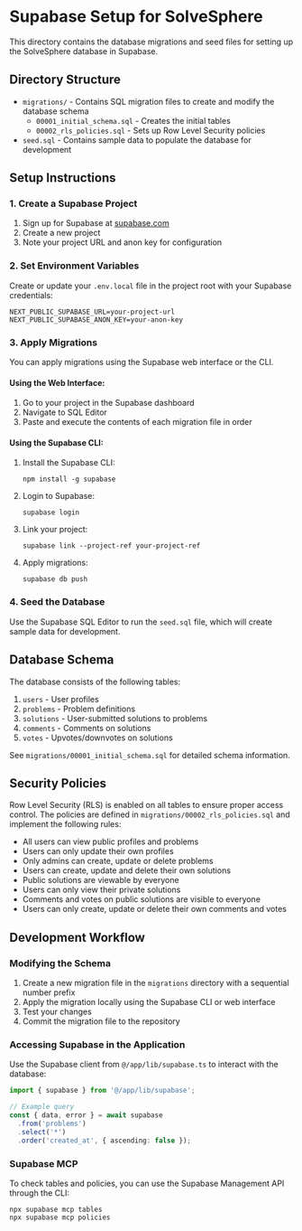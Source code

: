 # Supabase Setup for SolveSphere

This directory contains the database migrations and seed files for setting up the SolveSphere database in Supabase.

## Directory Structure

- `migrations/` - Contains SQL migration files to create and modify the database schema
  - `00001_initial_schema.sql` - Creates the initial tables
  - `00002_rls_policies.sql` - Sets up Row Level Security policies
- `seed.sql` - Contains sample data to populate the database for development

## Setup Instructions

### 1. Create a Supabase Project

1. Sign up for Supabase at [supabase.com](https://supabase.com)
2. Create a new project
3. Note your project URL and anon key for configuration

### 2. Set Environment Variables

Create or update your `.env.local` file in the project root with your Supabase credentials:

```
NEXT_PUBLIC_SUPABASE_URL=your-project-url
NEXT_PUBLIC_SUPABASE_ANON_KEY=your-anon-key
```

### 3. Apply Migrations

You can apply migrations using the Supabase web interface or the CLI.

#### Using the Web Interface:

1. Go to your project in the Supabase dashboard
2. Navigate to SQL Editor
3. Paste and execute the contents of each migration file in order

#### Using the Supabase CLI:

1. Install the Supabase CLI: 
   ```
   npm install -g supabase
   ```
2. Login to Supabase:
   ```
   supabase login
   ```
3. Link your project:
   ```
   supabase link --project-ref your-project-ref
   ```
4. Apply migrations:
   ```
   supabase db push
   ```

### 4. Seed the Database

Use the Supabase SQL Editor to run the `seed.sql` file, which will create sample data for development.

## Database Schema

The database consists of the following tables:

1. `users` - User profiles
2. `problems` - Problem definitions
3. `solutions` - User-submitted solutions to problems
4. `comments` - Comments on solutions
5. `votes` - Upvotes/downvotes on solutions

See `migrations/00001_initial_schema.sql` for detailed schema information.

## Security Policies

Row Level Security (RLS) is enabled on all tables to ensure proper access control. The policies are defined in `migrations/00002_rls_policies.sql` and implement the following rules:

- All users can view public profiles and problems
- Users can only update their own profiles
- Only admins can create, update or delete problems
- Users can create, update and delete their own solutions
- Public solutions are viewable by everyone
- Users can only view their private solutions
- Comments and votes on public solutions are visible to everyone
- Users can only create, update or delete their own comments and votes

## Development Workflow

### Modifying the Schema

1. Create a new migration file in the `migrations` directory with a sequential number prefix
2. Apply the migration locally using the Supabase CLI or web interface
3. Test your changes
4. Commit the migration file to the repository

### Accessing Supabase in the Application

Use the Supabase client from `@/app/lib/supabase.ts` to interact with the database:

```typescript
import { supabase } from '@/app/lib/supabase';

// Example query
const { data, error } = await supabase
  .from('problems')
  .select('*')
  .order('created_at', { ascending: false });
```

### Supabase MCP

To check tables and policies, you can use the Supabase Management API through the CLI:

```
npx supabase mcp tables
npx supabase mcp policies
``` 